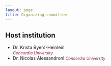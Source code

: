 ```yaml
---
layout: page
title: Organizing committee
---
```


## Host institution

- Dr. Krista Byers-Heinlein  
  <span style="font-size: 0.9em; color: #98243c;"><i>Concordia University</i></span>  
- Dr. Nicolas Alessandroni
  <span style="font-size: 0.9em; color: #98243c;"><i>Concordia University</i></span> 